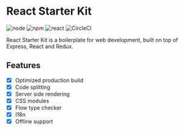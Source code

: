 # React Starter Kit

![node](https://img.shields.io/badge/node-8.9.0-green.svg?style=flat)
![npm](https://img.shields.io/badge/npm-5.5.1-red.svg?style=flat)
![react](https://img.shields.io/badge/react-16.0.0-00dcff.svg?style=flat)
![CircleCI](https://circleci.com/gh/toan2406/react-starter-kit.svg?style=svg)
<!-- ![CircleCI](https://img.shields.io/circleci/project/github/toan2406/react-starter-kit.svg?style=flat) -->


React Starter Kit is a boilerplate for web development, built on top of Express, React and Redux.

## Features
- [x] Optimized production build
- [x] Code splitting
- [x] Server side rendering
- [x] CSS modules
- [x] Flow type checker
- [x] I18n
- [x] Offline support
